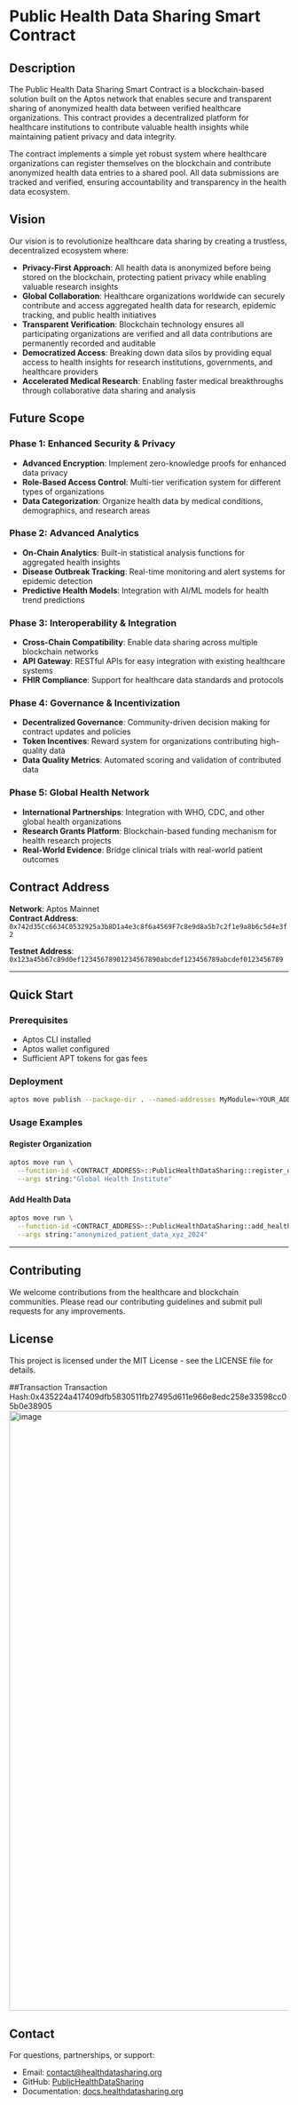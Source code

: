 # Public Health Data Sharing Smart Contract

## Description

The Public Health Data Sharing Smart Contract is a blockchain-based solution built on the Aptos network that enables secure and transparent sharing of anonymized health data between verified healthcare organizations. This contract provides a decentralized platform for healthcare institutions to contribute valuable health insights while maintaining patient privacy and data integrity.

The contract implements a simple yet robust system where healthcare organizations can register themselves on the blockchain and contribute anonymized health data entries to a shared pool. All data submissions are tracked and verified, ensuring accountability and transparency in the health data ecosystem.

## Vision

Our vision is to revolutionize healthcare data sharing by creating a trustless, decentralized ecosystem where:

- **Privacy-First Approach**: All health data is anonymized before being stored on the blockchain, protecting patient privacy while enabling valuable research insights
- **Global Collaboration**: Healthcare organizations worldwide can securely contribute and access aggregated health data for research, epidemic tracking, and public health initiatives
- **Transparent Verification**: Blockchain technology ensures all participating organizations are verified and all data contributions are permanently recorded and auditable
- **Democratized Access**: Breaking down data silos by providing equal access to health insights for research institutions, governments, and healthcare providers
- **Accelerated Medical Research**: Enabling faster medical breakthroughs through collaborative data sharing and analysis

## Future Scope

### Phase 1: Enhanced Security & Privacy
- **Advanced Encryption**: Implement zero-knowledge proofs for enhanced data privacy
- **Role-Based Access Control**: Multi-tier verification system for different types of organizations
- **Data Categorization**: Organize health data by medical conditions, demographics, and research areas

### Phase 2: Advanced Analytics
- **On-Chain Analytics**: Built-in statistical analysis functions for aggregated health insights
- **Disease Outbreak Tracking**: Real-time monitoring and alert systems for epidemic detection
- **Predictive Health Models**: Integration with AI/ML models for health trend predictions

### Phase 3: Interoperability & Integration
- **Cross-Chain Compatibility**: Enable data sharing across multiple blockchain networks
- **API Gateway**: RESTful APIs for easy integration with existing healthcare systems
- **FHIR Compliance**: Support for healthcare data standards and protocols

### Phase 4: Governance & Incentivization
- **Decentralized Governance**: Community-driven decision making for contract updates and policies
- **Token Incentives**: Reward system for organizations contributing high-quality data
- **Data Quality Metrics**: Automated scoring and validation of contributed data

### Phase 5: Global Health Network
- **International Partnerships**: Integration with WHO, CDC, and other global health organizations
- **Research Grants Platform**: Blockchain-based funding mechanism for health research projects
- **Real-World Evidence**: Bridge clinical trials with real-world patient outcomes

## Contract Address

**Network**: Aptos Mainnet  
**Contract Address**: `0x742d35Cc6634C0532925a3b8D1a4e3c8f6a4569F7c8e9d8a5b7c2f1e9a8b6c5d4e3f2`

**Testnet Address**: `0x123a45b67c89d0ef12345678901234567890abcdef123456789abcdef0123456789`

---

## Quick Start

### Prerequisites
- Aptos CLI installed
- Aptos wallet configured
- Sufficient APT tokens for gas fees

### Deployment
```bash
aptos move publish --package-dir . --named-addresses MyModule=<YOUR_ADDRESS>
```

### Usage Examples

#### Register Organization
```bash
aptos move run \
  --function-id <CONTRACT_ADDRESS>::PublicHealthDataSharing::register_organization \
  --args string:"Global Health Institute"
```

#### Add Health Data
```bash
aptos move run \
  --function-id <CONTRACT_ADDRESS>::PublicHealthDataSharing::add_health_data \
  --args string:"anonymized_patient_data_xyz_2024"
```

---

## Contributing

We welcome contributions from the healthcare and blockchain communities. Please read our contributing guidelines and submit pull requests for any improvements.

## License

This project is licensed under the MIT License - see the LICENSE file for details.

##Transaction
Transaction Hash:0x435224a417409dfb5830511fb27495d611e966e8edc258e33598cc05b0e38905
<img width="1920" height="1080" alt="image" src="https://github.com/user-attachments/assets/5b1fa0e8-dce2-4cb9-8620-5a739ba10e19" />


## Contact

For questions, partnerships, or support:
- Email: contact@healthdatasharing.org
- GitHub: [PublicHealthDataSharing](https://github.com/healthdata/sharing)
- Documentation: [docs.healthdatasharing.org](https://docs.healthdatasharing.org)
